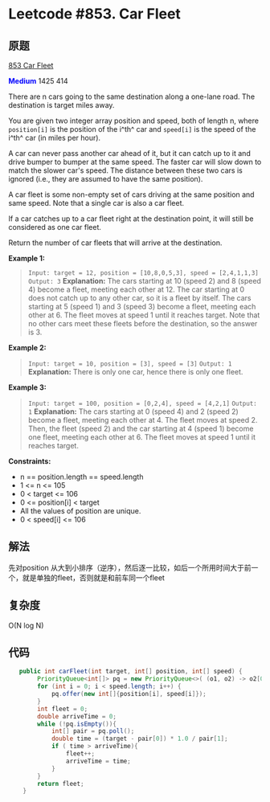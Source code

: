 # Leetcode #853. Car Fleet

## 原题

[853 Car Fleet](https://leetcode.com/problems/car-fleet/)

**<span style="color:blue">Medium</span>** 1425 414

There are n cars going to the same destination along a one-lane road. The destination is target miles away.

You are given two integer array position and speed, both of length n, where `position[i]` is the position of the i^th^ car and `speed[i]` is the speed of the i^th^ car (in miles per hour).

A car can never pass another car ahead of it, but it can catch up to it and drive bumper to bumper at the same speed. The faster car will slow down to match the slower car's speed. The distance between these two cars is ignored (i.e., they are assumed to have the same position).

A car fleet is some non-empty set of cars driving at the same position and same speed. Note that a single car is also a car fleet.

If a car catches up to a car fleet right at the destination point, it will still be considered as one car fleet.

Return the number of car fleets that will arrive at the destination.

**Example 1:**

> `Input: target = 12, position = [10,8,0,5,3], speed = [2,4,1,1,3]`
`Output: 3`
**Explanation:**
The cars starting at 10 (speed 2) and 8 (speed 4) become a fleet, meeting each other at 12.
The car starting at 0 does not catch up to any other car, so it is a fleet by itself.
The cars starting at 5 (speed 1) and 3 (speed 3) become a fleet, meeting each other at 6. The fleet moves at speed 1 until it reaches target.
Note that no other cars meet these fleets before the destination, so the answer is 3.

**Example 2:**

> `Input: target = 10, position = [3], speed = [3]`
`Output: 1`
**Explanation:** There is only one car, hence there is only one fleet.

**Example 3:**

> `Input: target = 100, position = [0,2,4], speed = [4,2,1]`
`Output: 1`
**Explanation:**
The cars starting at 0 (speed 4) and 2 (speed 2) become a fleet, meeting each other at 4. The fleet moves at speed 2.
Then, the fleet (speed 2) and the car starting at 4 (speed 1) become one fleet, meeting each other at 6. The fleet moves at speed 1 until it reaches target.
 
**Constraints:**

- n == position.length == speed.length
- 1 <= n <= 105
- 0 < target <= 106
- 0 <= position[i] < target
- All the values of position are unique.
- 0 < speed[i] <= 106

## 解法

先对position 从大到小排序（逆序），然后逐一比较，如后一个所用时间大于前一个，就是单独的fleet，否则就是和前车同一个fleet

## 复杂度

O(N log N)

## 代码


```Java
   public int carFleet(int target, int[] position, int[] speed) {
        PriorityQueue<int[]> pq = new PriorityQueue<>( (o1, o2) -> o2[0] - o1[0] );
        for (int i = 0; i < speed.length; i++) {
            pq.offer(new int[]{position[i], speed[i]});
        }
        int fleet = 0;
        double arriveTime = 0;
        while (!pq.isEmpty()){
            int[] pair = pq.poll();
            double time = (target - pair[0]) * 1.0 / pair[1];
            if ( time > arriveTime){
                fleet++;
                arriveTime = time;
            }
        }
        return fleet;
    }

```

